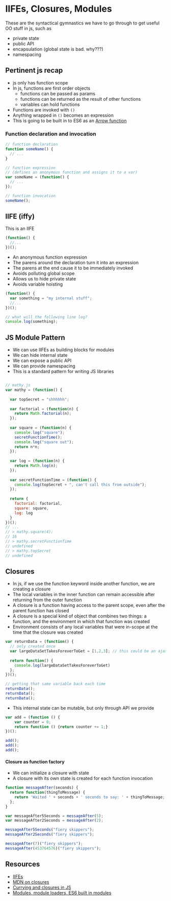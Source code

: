 # IIFEs, Closures, Modules

These are the syntactical gymnastics we have to go through to get useful OO stuff in js, such as
  - private state
  - public API
  - encapsulation (global state is bad.  why???)
  - namespacing

## Pertinent js recap

- js only has function scope
- In js, functions are first order objects
  - functions can be passed as params
  - functions can be returned as the result of other functions
  - variables can hold functions
- Functions are invoked with `()`
- Anything wrapped in `()` becomes an expression
- This is going to be built in to ES6 as an [Arrow function](https://developer.mozilla.org/en-US/docs/Web/JavaScript/Reference/Functions/Arrow_functions)

### Function declaration and invocation

```javascript
// function declaration
function someName() { 
  // ...
}
```

```javascript
// function expression
// (defines an anonymous function and assigns it to a var)
var someName = (function() {
  // ...
});
```

```javascript
// function invocation
someName();
```

## IIFE (iffy)

This is an IIFE

```javascript
(function() {
  //...
})();
```

- An anonymous function expression
- The parens around the declaration turn it into an expression
- The parens at the end cause it to be immediately invoked
- Avoids polluting global scope
- Allows us to hide private state
- Avoids variable hoisting

```javascript
(function() {
  var something = "my internal stuff";
  //...
})();

// what will the following line log?
console.log(something);
```

## JS Module Pattern

- We can use IIFEs as building blocks for modules
- We can hide internal state
- We can expose a public API
- We can provide namespacing
- This is a standard pattern for writing JS libraries

```javascript

// mathy.js
var mathy = (function() {
  
  var topSecret = "shhhhhh";
  
  var factorial = (function(n) { 
    return Math.factorial(n);
  });
  
  var square = (function(n) {
    console.log("square");
    secretFunctionTime();
    console.log("square out");
    return n*n;
  });
  
  var log = (function(n) {
    return Math.log(n);
  });
  
  var secretFunctionTime = (function() {
    console.log(topSecret + ", can't call this from outside");
  });
  
  return {
    factorial: factorial,
    square: square,
    log: log
  }
})();
// ...
// > mathy.square(4);
// 16
// > mathy.secretFunctionTime
// undefined
// > mathy.topSecret
// undefined
```

## Closures

- In js, if we use the function keyword inside another function, we are creating a closure
- The local variables in the inner function can remain accessible after returning from the outer function
- A closure is a function having access to the parent scope, even after the parent function has closed
- A closure is a special kind of object that combines two things: a function, and the environment in which that function was created
- Environment consists of any local variables that were in-scope at the time that the closure was created

```javascript
var returnData = (function() {
  // only created once
  var largeDataSetTakesForeverToGet = [1,2,3]; // this could be an ajax call
  
  return function() { 
    console.log(largeDataSetTakesForeverToGet) 
  };
})();

// getting that same variable back each time
returnData();
returnData();
returnData();
```

- This internal state can be mutable, but only through API we provide

```javascript
var add = (function () {
    var counter = 0;
    return function () {return counter += 1;}
})();

add();
add();
add();
```

#### Closure as function factory

- We can initialize a closure with state
- A closure with its own state is created for each function invocation

```javascript
function messageAfter(seconds) {
  return function(thingToMessage) {
    return 'Waited ' + seconds + ' seconds to say: ' + thingToMessage;
  };
}

var messageAfter5Seconds = messageAfter(5);
var messageAfter2Seconds = messageAfter(2);

messageAfter5Seconds("fiery skippers");
messageAfter2Seconds("fiery skippers");

messageAfter(7)("fiery skippers");
messageAfter(453764576)("fiery skippers");
```


## Resources

- [IIFEs](http://en.wikipedia.org/wiki/Immediately-invoked_function_expression)
- [MDN on closures](https://developer.mozilla.org/en-US/docs/Web/JavaScript/Closures)
- [Currying and closures in JS](http://engineering.cerner.com/blog/closures-and-currying-in-javascript/)
- [Modules, module loaders, ES6 built in modules](https://www.airpair.com/javascript/posts/the-mind-boggling-universe-of-javascript-modules)
